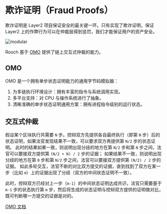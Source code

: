 # 欺诈证明（Fraud Proofs）

欺诈证明是 Layer2 项目保证安全的最关键一环。只有实现了欺诈证明，保证 Layer2 上的作弊行为可以在仲裁层得到惩罚，我们才能保证用户的资产安全。

![modular](/diagram/rooch-omo.svg)

Rooch 基于 [OMO](https://github.com/starcoinorg/omo) 提供了链上交互式仲裁的能力。

## OMO

OMO 是一个拥有单步状态证明能力的通用字节码模拟器：

1. 为多链执行环境设计：拥有丰富的指令与系统调用实现。
2. 多平台支持：对 CPU 与操作系统进行了抽象。
3. 清晰准确的单步状态证明通用方案：拥有进程指令级别的运行状态。

## 交互式仲裁

假设某个区块执行共需要 `N` 步。控辩双方先提供各自最终执行（即第 `N` 步）后的状态证明，如果法官发现结果不一致，可以要求双方再提供第 `N/2` 步的状态证明。
此时的结果如果一致，则说明出现分歧的地方在第 `N/2` 步和第 `N` 步之间，法官可以要接双方提供第 `(N/2 + N) / 2` 步的证据；
如果结果不一致，则说明出现分歧的地方在第 `0` 步和第 `N/2` 步之间，法官可以要接双方提供第 `(N/2) / 2` 步的证据。
如此多轮交互，法官不断的对比双方提交的证据，直到找到了双方在某一步（比如 `m`）上的证据出现了分歧（双方的中间状态证明不一致）。

此时，控辩双方已经对上一步（`m-1`）的中间状态证明达成共识，法官只需要基于 `m-1` 步的状态执行第 `m` 步，然后将生成的状态证明与控辩双方提供的证明做对比，既可判断哪一方提交的证据是对的。

[OMO 文档](https://github.com/starcoinorg/omo/blob/main/docs/guidelines.md)